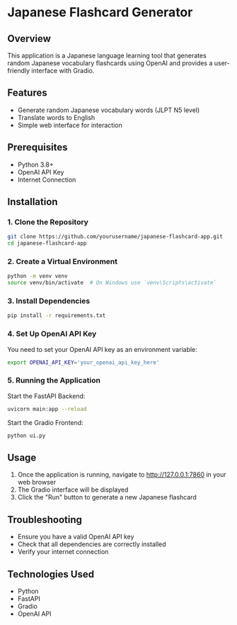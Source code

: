 # Japanese Flashcard Generator

## Overview
This application is a Japanese language learning tool that generates random Japanese vocabulary flashcards using OpenAI and provides a user-friendly interface with Gradio.

## Features
- Generate random Japanese vocabulary words (JLPT N5 level)
- Translate words to English
- Simple web interface for interaction

## Prerequisites
- Python 3.8+
- OpenAI API Key
- Internet Connection

## Installation

### 1. Clone the Repository
```bash
git clone https://github.com/yourusername/japanese-flashcard-app.git
cd japanese-flashcard-app
```

### 2. Create a Virtual Environment
```bash
python -m venv venv
source venv/bin/activate  # On Windows use `venv\Scripts\activate`
```

### 3. Install Dependencies
```bash
pip install -r requirements.txt
```

### 4. Set Up OpenAI API Key
You need to set your OpenAI API key as an environment variable:
```bash
export OPENAI_API_KEY='your_openai_api_key_here'
```

### 5. Running the Application
Start the FastAPI Backend:
```bash
uvicorn main:app --reload
```

Start the Gradio Frontend:
```bash
python ui.py
```

## Usage
1. Once the application is running, navigate to http://127.0.0.1:7860 in your web browser
2. The Gradio interface will be displayed
3. Click the "Run" button to generate a new Japanese flashcard

## Troubleshooting
- Ensure you have a valid OpenAI API key
- Check that all dependencies are correctly installed
- Verify your internet connection

## Technologies Used
- Python
- FastAPI
- Gradio
- OpenAI API